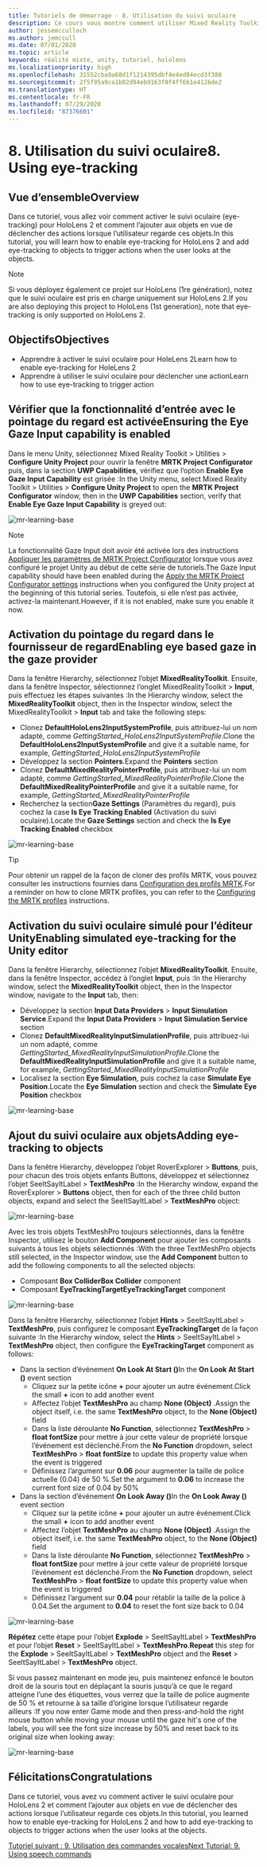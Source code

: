 ```yaml
---
title: Tutoriels de démarrage - 8. Utilisation du suivi oculaire
description: Ce cours vous montre comment utiliser Mixed Reality Toolkit (MRTK) pour créer une application de réalité mixte.
author: jessemcculloch
ms.author: jemccull
ms.date: 07/01/2020
ms.topic: article
keywords: réalité mixte, unity, tutoriel, hololens
ms.localizationpriority: high
ms.openlocfilehash: 31552cba9a68d1f1214395dbf4e4ed84ecd3f388
ms.sourcegitcommit: 2f5f95a9ca1b02d94eb9163f0f4ff6b1e4126de2
ms.translationtype: HT
ms.contentlocale: fr-FR
ms.lasthandoff: 07/29/2020
ms.locfileid: "87376601"
---
```

# <a name="8-using-eye-tracking"></a><span data-ttu-id="85aaa-105">8. Utilisation du suivi oculaire</span><span class="sxs-lookup"><span data-stu-id="85aaa-105">8. Using eye-tracking</span></span>

## <a name="overview"></a><span data-ttu-id="85aaa-106">Vue d’ensemble</span><span class="sxs-lookup"><span data-stu-id="85aaa-106">Overview</span></span>

<span data-ttu-id="85aaa-107">Dans ce tutoriel, vous allez voir comment activer le suivi oculaire (eye-tracking) pour HoloLens 2 et comment l’ajouter aux objets en vue de déclencher des actions lorsque l’utilisateur regarde ces objets.</span><span class="sxs-lookup"><span data-stu-id="85aaa-107">In this tutorial, you will learn how to enable eye-tracking for HoloLens 2 and add eye-tracking to objects to trigger actions when the user looks at the objects.</span></span>

> [!NOTE]
> <span data-ttu-id="85aaa-108">Si vous déployez également ce projet sur HoloLens (1re génération), notez que le suivi oculaire est pris en charge uniquement sur HoloLens 2.</span><span class="sxs-lookup"><span data-stu-id="85aaa-108">If you are also deploying this project to HoloLens (1st generation), note that eye-tracking is only supported on HoloLens 2.</span></span>

## <a name="objectives"></a><span data-ttu-id="85aaa-109">Objectifs</span><span class="sxs-lookup"><span data-stu-id="85aaa-109">Objectives</span></span>

* <span data-ttu-id="85aaa-110">Apprendre à activer le suivi oculaire pour HoleLens 2</span><span class="sxs-lookup"><span data-stu-id="85aaa-110">Learn how to enable eye-tracking for HoleLens 2</span></span>
* <span data-ttu-id="85aaa-111">Apprendre à utiliser le suivi oculaire pour déclencher une action</span><span class="sxs-lookup"><span data-stu-id="85aaa-111">Learn how to use eye-tracking to trigger action</span></span>

## <a name="ensuring-the-eye-gaze-input-capability-is-enabled"></a><span data-ttu-id="85aaa-112">Vérifier que la fonctionnalité d’entrée avec le pointage du regard est activée</span><span class="sxs-lookup"><span data-stu-id="85aaa-112">Ensuring the Eye Gaze Input capability is enabled</span></span>

<span data-ttu-id="85aaa-113">Dans le menu Unity, sélectionnez Mixed Reality Toolkit > Utilities > **Configure Unity Project** pour ouvrir la fenêtre **MRTK Project Configurator** puis, dans la section **UWP Capabilities**, vérifiez que l’option **Enable Eye Gaze Input Capability** est grisée :</span><span class="sxs-lookup"><span data-stu-id="85aaa-113">In the Unity menu, select Mixed Reality Toolkit > Utilities > **Configure Unity Project** to open the **MRTK Project Configurator** window, then in the **UWP Capabilities** section, verify that **Enable Eye Gaze Input Capability** is greyed out:</span></span>

![mr-learning-base](images/mr-learning-base/base-08-section1-step1-1.png)

> [!NOTE]
> <span data-ttu-id="85aaa-115">La fonctionnalité Gaze Input doit avoir été activée lors des instructions [Appliquer les paramètres de MRTK Project Configurator](mr-learning-base-02.md#1-apply-the-mrtk-project-configurator-settings) lorsque vous avez configuré le projet Unity au début de cette série de tutoriels.</span><span class="sxs-lookup"><span data-stu-id="85aaa-115">The Gaze Input capability should have been enabled during the [Apply the MRTK Project Configurator settings](mr-learning-base-02.md#1-apply-the-mrtk-project-configurator-settings) instructions when you configured the Unity project at the beginning of this tutorial series.</span></span> <span data-ttu-id="85aaa-116">Toutefois, si elle n’est pas activée, activez-la maintenant.</span><span class="sxs-lookup"><span data-stu-id="85aaa-116">However, if it is not enabled, make sure you enable it now.</span></span>

## <a name="enabling-eye-based-gaze-in-the-gaze-provider"></a><span data-ttu-id="85aaa-117">Activation du pointage du regard dans le fournisseur de regard</span><span class="sxs-lookup"><span data-stu-id="85aaa-117">Enabling eye based gaze in the gaze provider</span></span>

<span data-ttu-id="85aaa-118">Dans la fenêtre Hierarchy, sélectionnez l’objet **MixedRealityToolkit**. Ensuite, dans la fenêtre Inspector, sélectionnez l’onglet MixedRealityToolkit > **Input**, puis effectuez les étapes suivantes :</span><span class="sxs-lookup"><span data-stu-id="85aaa-118">In the Hierarchy window, select the **MixedRealityToolkit** object, then in the Inspector window, select the MixedRealityToolkit > **Input** tab and take the following steps:</span></span>

* <span data-ttu-id="85aaa-119">Clonez **DefaultHoloLens2InputSystemProfile**, puis attribuez-lui un nom adapté, comme _GettingStarted_HoloLens2InputSystemProfile_.</span><span class="sxs-lookup"><span data-stu-id="85aaa-119">Clone the **DefaultHoloLens2InputSystemProfile** and give it a suitable name, for example, _GettingStarted_HoloLens2InputSystemProfile_</span></span>
* <span data-ttu-id="85aaa-120">Développez la section **Pointers**.</span><span class="sxs-lookup"><span data-stu-id="85aaa-120">Expand the **Pointers** section</span></span>
* <span data-ttu-id="85aaa-121">Clonez **DefaultMixedRealityPointerProfile**, puis attribuez-lui un nom adapté, comme _GettingStarted_MixedRealityPointerProfile_.</span><span class="sxs-lookup"><span data-stu-id="85aaa-121">Clone the **DefaultMixedRealityPointerProfile** and give it a suitable name, for example, _GettingStarted_MixedRealityPointerProfile_</span></span>
* <span data-ttu-id="85aaa-122">Recherchez la section**Gaze Settings** (Paramètres du regard), puis cochez la case **Is Eye Tracking Enabled** (Activation du suivi oculaire).</span><span class="sxs-lookup"><span data-stu-id="85aaa-122">Locate the **Gaze Settings** section and check the **Is Eye Tracking Enabled** checkbox</span></span>

![mr-learning-base](images/mr-learning-base/base-08-section2-step1-1.png)

> [!TIP]
> <span data-ttu-id="85aaa-124">Pour obtenir un rappel de la façon de cloner des profils MRTK, vous pouvez consulter les instructions fournies dans [Configuration des profils MRTK](mr-learning-base-03.md).</span><span class="sxs-lookup"><span data-stu-id="85aaa-124">For a reminder on how to clone MRTK profiles, you can refer to the [Configuring the MRTK profiles](mr-learning-base-03.md) instructions.</span></span>

## <a name="enabling-simulated-eye-tracking-for-the-unity-editor"></a><span data-ttu-id="85aaa-125">Activation du suivi oculaire simulé pour l’éditeur Unity</span><span class="sxs-lookup"><span data-stu-id="85aaa-125">Enabling simulated eye-tracking for the Unity editor</span></span>

<span data-ttu-id="85aaa-126">Dans la fenêtre Hierarchy, sélectionnez l’objet **MixedRealityToolkit**. Ensuite, dans la fenêtre Inspector, accédez à l’onglet **Input**, puis :</span><span class="sxs-lookup"><span data-stu-id="85aaa-126">In the Hierarchy window, select the **MixedRealityToolkit** object, then in the Inspector window, navigate to the **Input** tab, then:</span></span>

* <span data-ttu-id="85aaa-127">Développez la section **Input Data Providers** > **Input Simulation Service**.</span><span class="sxs-lookup"><span data-stu-id="85aaa-127">Expand the **Input Data Providers** > **Input Simulation Service** section</span></span>
* <span data-ttu-id="85aaa-128">Clonez **DefaultMixedRealityInputSimulationProfile**, puis attribuez-lui un nom adapté, comme _GettingStarted_MixedRealityInputSimulationProfile_.</span><span class="sxs-lookup"><span data-stu-id="85aaa-128">Clone the **DefaultMixedRealityInputSimulationProfile** and give it a suitable name, for example, _GettingStarted_MixedRealityInputSimulationProfile_</span></span>
* <span data-ttu-id="85aaa-129">Localisez la section **Eye Simulation**, puis cochez la case **Simulate Eye Position**.</span><span class="sxs-lookup"><span data-stu-id="85aaa-129">Locate the **Eye Simulation** section and check the **Simulate Eye Position** checkbox</span></span>

![mr-learning-base](images/mr-learning-base/base-08-section3-step1-1.png)

## <a name="adding-eye-tracking-to-objects"></a><span data-ttu-id="85aaa-131">Ajout du suivi oculaire aux objets</span><span class="sxs-lookup"><span data-stu-id="85aaa-131">Adding eye-tracking to objects</span></span>

<span data-ttu-id="85aaa-132">Dans la fenêtre Hierarchy, développez l’objet RoverExplorer > **Buttons**, puis, pour chacun des trois objets enfants Buttons, développez et sélectionnez l’objet SeeItSayItLabel > **TextMeshPro** :</span><span class="sxs-lookup"><span data-stu-id="85aaa-132">In the Hierarchy window, expand the RoverExplorer > **Buttons** object, then for each of the three child button objects, expand and select the SeeItSayItLabel > **TextMeshPro** object:</span></span>

![mr-learning-base](images/mr-learning-base/base-08-section4-step1-1.png)

<span data-ttu-id="85aaa-134">Avec les trois objets TextMeshPro toujours sélectionnés, dans la fenêtre Inspector, utilisez le bouton **Add Component** pour ajouter les composants suivants à tous les objets sélectionnés :</span><span class="sxs-lookup"><span data-stu-id="85aaa-134">With the three TextMeshPro objects still selected, in the Inspector window, use the **Add Component** button to add the following components to all the selected objects:</span></span>

* <span data-ttu-id="85aaa-135">Composant **Box Collider**</span><span class="sxs-lookup"><span data-stu-id="85aaa-135">**Box Collider** component</span></span>
* <span data-ttu-id="85aaa-136">Composant **EyeTrackingTarget**</span><span class="sxs-lookup"><span data-stu-id="85aaa-136">**EyeTrackingTarget** component</span></span>

![mr-learning-base](images/mr-learning-base/base-08-section4-step1-2.png)

<span data-ttu-id="85aaa-138">Dans la fenêtre Hierarchy, sélectionnez l’objet **Hints** > SeeItSayItLabel > **TextMeshPro**, puis configurez le composant **EyeTrackingTarget** de la façon suivante :</span><span class="sxs-lookup"><span data-stu-id="85aaa-138">In the Hierarchy window, select the **Hints** > SeeItSayItLabel > **TextMeshPro** object, then configure the **EyeTrackingTarget** component as follows:</span></span>

* <span data-ttu-id="85aaa-139">Dans la section d’événement **On Look At Start ()**</span><span class="sxs-lookup"><span data-stu-id="85aaa-139">In the **On Look At Start ()** event section</span></span>
  * <span data-ttu-id="85aaa-140">Cliquez sur la petite icône **+** pour ajouter un autre événement.</span><span class="sxs-lookup"><span data-stu-id="85aaa-140">Click the small **+** icon to add another event</span></span>
  * <span data-ttu-id="85aaa-141">Affectez l’objet **TextMeshPro** au champ **None (Object)** .</span><span class="sxs-lookup"><span data-stu-id="85aaa-141">Assign the object itself, i.e. the same **TextMeshPro** object, to the **None (Object)** field</span></span>
  * <span data-ttu-id="85aaa-142">Dans la liste déroulante **No Function**, sélectionnez **TextMeshPro** > **float fontSize** pour mettre à jour cette valeur de propriété lorsque l’événement est déclenché.</span><span class="sxs-lookup"><span data-stu-id="85aaa-142">From the **No Function** dropdown, select **TextMeshPro** > **float fontSize** to update this property value when the event is triggered</span></span>
  * <span data-ttu-id="85aaa-143">Définissez l’argument sur **0.06** pour augmenter la taille de police actuelle (0.04) de 50 %.</span><span class="sxs-lookup"><span data-stu-id="85aaa-143">Set the argument to **0.06** to increase the current font size of 0.04 by 50%</span></span>
* <span data-ttu-id="85aaa-144">Dans la section d’événement **On Look Away ()**</span><span class="sxs-lookup"><span data-stu-id="85aaa-144">In the **On Look Away ()** event section</span></span>
  * <span data-ttu-id="85aaa-145">Cliquez sur la petite icône **+** pour ajouter un autre événement.</span><span class="sxs-lookup"><span data-stu-id="85aaa-145">Click the small **+** icon to add another event</span></span>
  * <span data-ttu-id="85aaa-146">Affectez l’objet **TextMeshPro** au champ **None (Object)** .</span><span class="sxs-lookup"><span data-stu-id="85aaa-146">Assign the object itself, i.e. the same **TextMeshPro** object, to the **None (Object)** field</span></span>
  * <span data-ttu-id="85aaa-147">Dans la liste déroulante **No Function**, sélectionnez **TextMeshPro** > **float fontSize** pour mettre à jour cette valeur de propriété lorsque l’événement est déclenché.</span><span class="sxs-lookup"><span data-stu-id="85aaa-147">From the **No Function** dropdown, select **TextMeshPro** > **float fontSize** to update this property value when the event is triggered</span></span>
  * <span data-ttu-id="85aaa-148">Définissez l’argument sur **0.04** pour rétablir la taille de la police à 0.04.</span><span class="sxs-lookup"><span data-stu-id="85aaa-148">Set the argument to **0.04** to reset the font size back to 0.04</span></span>

![mr-learning-base](images/mr-learning-base/base-08-section4-step1-3.png)

<span data-ttu-id="85aaa-150">**Répétez** cette étape pour l’objet **Explode** > SeeItSayItLabel > **TextMeshPro** et pour l’objet **Reset** > SeeItSayItLabel > **TextMeshPro**.</span><span class="sxs-lookup"><span data-stu-id="85aaa-150">**Repeat** this step for the **Explode** > SeeItSayItLabel > **TextMeshPro** object and the **Reset** > SeeItSayItLabel > **TextMeshPro** object.</span></span>

<span data-ttu-id="85aaa-151">Si vous passez maintenant en mode jeu, puis maintenez enfoncé le bouton droit de la souris tout en déplaçant la souris jusqu’à ce que le regard atteigne l’une des étiquettes, vous verrez que la taille de police augmente de 50 % et retourne à sa taille d’origine lorsque l’utilisateur regarde ailleurs :</span><span class="sxs-lookup"><span data-stu-id="85aaa-151">If you now enter Game mode and then press-and-hold the right mouse button while moving your mouse until the gaze hit's one of the labels, you will see the font size increase by 50% and reset back to its original size when looking away:</span></span>

![mr-learning-base](images/mr-learning-base/base-08-section4-step1-4.png)

## <a name="congratulations"></a><span data-ttu-id="85aaa-153">Félicitations</span><span class="sxs-lookup"><span data-stu-id="85aaa-153">Congratulations</span></span>

<span data-ttu-id="85aaa-154">Dans ce tutoriel, vous avez vu comment activer le suivi oculaire pour HoloLens 2 et comment l’ajouter aux objets en vue de déclencher des actions lorsque l’utilisateur regarde ces objets.</span><span class="sxs-lookup"><span data-stu-id="85aaa-154">In this tutorial, you learned how to enable eye-tracking for HoloLens 2 and how to add eye-tracking to objects to trigger actions when the user looks at the objects.</span></span>

[<span data-ttu-id="85aaa-155">Tutoriel suivant : 9. Utilisation des commandes vocales</span><span class="sxs-lookup"><span data-stu-id="85aaa-155">Next Tutorial: 9. Using speech commands</span></span>](mr-learning-base-09.md)